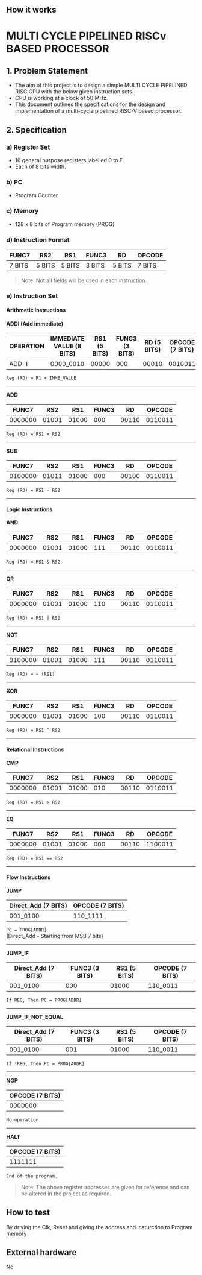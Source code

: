 <!---

This file is used to generate your project datasheet. Please fill in the information below and delete any unused
sections.

You can also include images in this folder and reference them in the markdown. Each image must be less than
512 kb in size, and the combined size of all images must be less than 1 MB.
-->

## How it works

# MULTI CYCLE PIPELINED RISCv BASED PROCESSOR

## 1. Problem Statement

- The aim of this project is to design a simple MULTI CYCLE PIPELINED RISC CPU with the below given instruction sets.
- CPU is working at a clock of 50 MHz.
- This document outlines the specifications for the design and implementation of a multi-cycle pipelined RISC-V based processor.

## 2. Specification

### a) Register Set
- 16 general purpose registers labelled 0 to F.
- Each of 8 bits width.

### b) PC
- Program Counter

### c) Memory
- 128 x 8 bits of Program memory (PROG)

### d) Instruction Format

| FUNC7 | RS2 | RS1 | FUNC3 | RD | OPCODE |
|-------|-----|-----|-------|----|--------|
| 7 BITS | 5 BITS | 5 BITS | 3 BITS | 5 BITS | 7 BITS |

> Note: Not all fields will be used in each instruction.

### e) Instruction Set

#### Arithmetic Instructions

**ADDI (Add immediate)**

| OPERATION | IMMEDIATE VALUE (8 BITS) | RS1 (5 BITS) | FUNC3 (3 BITS) | RD (5 BITS) | OPCODE (7 BITS) |
|-----------|---------------------------|-------------|---------------|------------|----------------|
| ADD-I | 0000_0010 | 00000 | 000 | 00010 | 0010011 |

`Reg (RD) = R1 + IMME_VALUE`

---

**ADD**

| FUNC7 | RS2 | RS1 | FUNC3 | RD | OPCODE |
|-------|-----|-----|-------|----|--------|
| 0000000 | 01001 | 01000 | 000 | 00110 | 0110011 |

`Reg (RD) = RS1 + RS2`

---

**SUB**

| FUNC7 | RS2 | RS1 | FUNC3 | RD | OPCODE |
|-------|-----|-----|-------|----|--------|
| 0100000 | 01011 | 01000 | 000 | 00100 | 0110011 |

`Reg (RD) = RS1 - RS2`

---

#### Logic Instructions

**AND**

| FUNC7 | RS2 | RS1 | FUNC3 | RD | OPCODE |
|-------|-----|-----|-------|----|--------|
| 0000000 | 01001 | 01000 | 111 | 00110 | 0110011 |

`Reg (RD) = RS1 & RS2`

---

**OR**

| FUNC7 | RS2 | RS1 | FUNC3 | RD | OPCODE |
|-------|-----|-----|-------|----|--------|
| 0000000 | 01001 | 01000 | 110 | 00110 | 0110011 |

`Reg (RD) = RS1 | RS2`

---

**NOT**

| FUNC7 | RS2 | RS1 | FUNC3 | RD | OPCODE |
|-------|-----|-----|-------|----|--------|
| 0100000 | 01001 | 01000 | 111 | 00110 | 0110011 |

`Reg (RD) = ~ (RS1)`

---

**XOR**

| FUNC7 | RS2 | RS1 | FUNC3 | RD | OPCODE |
|-------|-----|-----|-------|----|--------|
| 0000000 | 01001 | 01000 | 100 | 00110 | 0110011 |

`Reg (RD) = RS1 ^ RS2`

---

#### Relational Instructions

**CMP**

| FUNC7 | RS2 | RS1 | FUNC3 | RD | OPCODE |
|-------|-----|-----|-------|----|--------|
| 0000000 | 01001 | 01000 | 010 | 00110 | 0110011 |

`Reg (RD) = RS1 > RS2`

---

**EQ**

| FUNC7 | RS2 | RS1 | FUNC3 | RD | OPCODE |
|-------|-----|-----|-------|----|--------|
| 0000000 | 01001 | 01000 | 000 | 00110 | 1100011 |

`Reg (RD) = RS1 == RS2`

---

#### Flow Instructions

**JUMP**

| Direct_Add (7 BITS) | OPCODE (7 BITS) |
|---------------------|----------------|
| 001_0100 | 110_1111 |

`PC = PROG[ADDR]`  
(Direct_Add - Starting from MSB 7 bits)

---

**JUMP_IF**

| Direct_Add (7 BITS) | FUNC3 (3 BITS) | RS1 (5 BITS) | OPCODE (7 BITS) |
|---------------------|---------------|-------------|----------------|
| 001_0100 | 000 | 01000 | 110_0011 |

`If REG, Then PC = PROG[ADDR]`

---

**JUMP_IF_NOT_EQUAL**

| Direct_Add (7 BITS) | FUNC3 (3 BITS) | RS1 (5 BITS) | OPCODE (7 BITS) |
|---------------------|---------------|-------------|----------------|
| 001_0100 | 001 | 01000 | 110_0011 |

`If !REG, Then PC = PROG[ADDR]`

---

**NOP**

| OPCODE (7 BITS) |
|----------------|
| 0000000 |

`No operation`

---

**HALT**

| OPCODE (7 BITS) |
|----------------|
| 1111111 |

`End of the program.`

> Note: The above register addresses are given for reference and can be altered in the project as required.


## How to test

By driving the Clk, Reset and giving the address and insturction to Program memory

## External hardware

No

